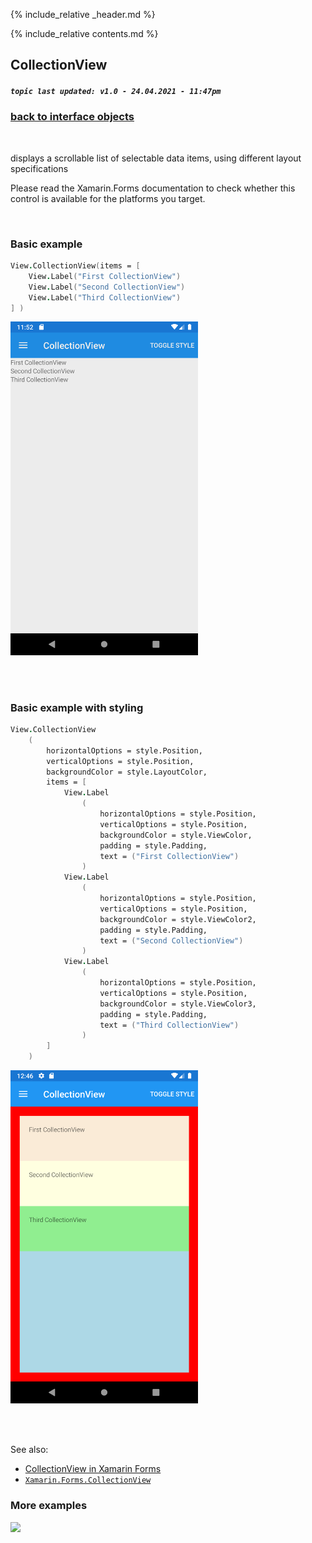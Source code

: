 {% include_relative _header.md %}

{% include_relative contents.md %}

CollectionView
--------
##### `topic last updated: v1.0 - 24.04.2021 - 11:47pm`

### [back to interface objects](view-interface-objects.html#interface-objects)

<br />

displays a scrollable list of selectable data items, using different layout specifications

Please read the Xamarin.Forms documentation to check whether this control is available for the platforms you target.

<br /> 

### Basic example


```fsharp 
View.CollectionView(items = [
    View.Label("First CollectionView")
    View.Label("Second CollectionView")
    View.Label("Third CollectionView")
] )
```

<img src="images/views/CollectionView-adr-basic.png" width="300">

<br /> <br /> 

### Basic example with styling

```fsharp 
View.CollectionView
    (
        horizontalOptions = style.Position,
        verticalOptions = style.Position,
        backgroundColor = style.LayoutColor,
        items = [
            View.Label
                (
                    horizontalOptions = style.Position,
                    verticalOptions = style.Position,
                    backgroundColor = style.ViewColor,
                    padding = style.Padding,  
                    text = ("First CollectionView")
                )
            View.Label
                (
                    horizontalOptions = style.Position,
                    verticalOptions = style.Position,
                    backgroundColor = style.ViewColor2,
                    padding = style.Padding,  
                    text = ("Second CollectionView")
                )
            View.Label
                (
                    horizontalOptions = style.Position,
                    verticalOptions = style.Position,
                    backgroundColor = style.ViewColor3,
                    padding = style.Padding,  
                    text = ("Third CollectionView")
                )
        ] 
    )
```

<img src="images/views/CollectionView-adr-styled.png" width="300">

<br /> <br /> 

See also:

* [CollectionView in Xamarin Forms](https://docs.microsoft.com/en-us/xamarin/xamarin-forms/user-interface/CollectionView)
* [`Xamarin.Forms.CollectionView`](https://docs.microsoft.com/en-us/dotnet/api/Xamarin.Forms.CollectionView)


### More examples

<img src="https://user-images.githubusercontent.com/52166903/60262083-4683a780-98d5-11e9-8afc-cde4d594171b.png" width="400">